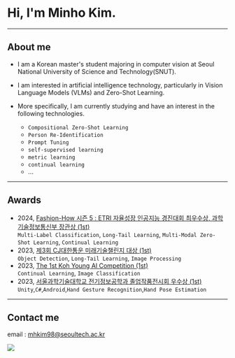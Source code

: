 # Hi, I'm Minho Kim.
___
## About me
- I am a Korean master's student majoring in computer vision at Seoul National University of Science and Technology(SNUT).

- I am interested in artificial intelligence technology, particularly in Vision Language Models (VLMs) and Zero-Shot Learning.

- More specifically, I am currently studying and have an interest in the following technologies.
    
    - `Compositional Zero-Shot Learning`
    - `Person Re-Identification`
    - `Prompt Tuning`
    - `self-supervised learning`
    - `metric learning`
    - `continual learning`
    - ...
___

## Awards
- 2024, [Fashion-How 시즌 5 : ETRI 자율성장 인공지능 경진대회 최우수상, 과학기술정보통신부 장관상 (1st)](https://www.aitimes.kr/news/articleView.html?idxno=32475)  
    `Multi-Label Classification`, `Long-Tail Learning`, `Multi-Modal Zero-Shot Learning`, `Continual Learning`
- 2023, [제3회 CJ대한통운 미래기술챌린지 대상 (1st)](https://news.mt.co.kr/mtview.php?no=2023091808241157937)  
    `Object Detection`, `Long-Tail Learning`, `Image Processing`
- 2023, [The 1st Koh Young AI Competition (1st)](http://m.irobotnews.com/news/articleView.html?idxno=32989)  
    `Continual Learning`, `Image Classification`
- 2023, [서울과학기술대학교 전기정보공학과 졸업작품전시회 우수상 (1st)](https://eie.seoultech.ac.kr/majornotice/notice/?do=view&profboardidx=0&bnum=973&bidx=541490&cate=7&allboard=false&nowpage=1)  
    `Unity`,`C#`,`Android`,`Hand Gesture Recognition`,`Hand Pose Estimation`

___
## Contact me
email : mhkim98@seoultech.ac.kr

[![](https://visitcount.itsvg.in/api?id=minho511&label=Profile%20Views&color=9&pretty=false)](https://visitcount.itsvg.in)
